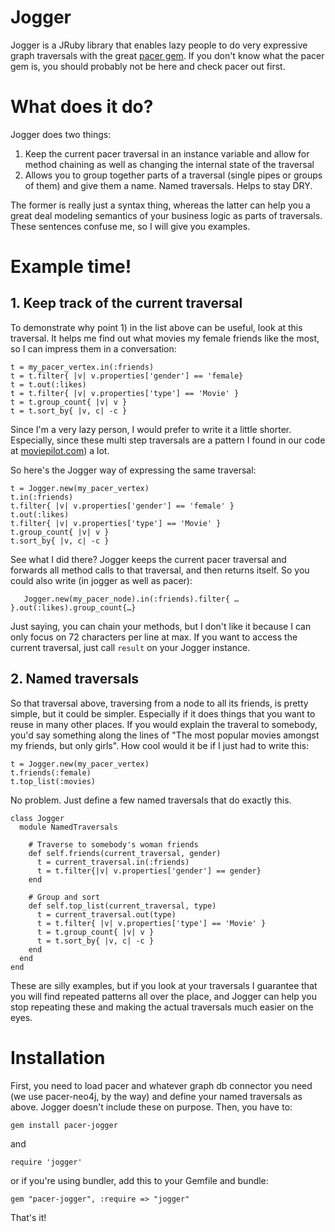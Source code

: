 # Jogger

Jogger is a JRuby library that enables lazy people to do very expressive graph traversals with the great [pacer gem](https://github.com/pangloss/pacer). If you don't know what the pacer gem is, you should probably not be here and check pacer out first.

# What does it do?

Jogger does two things:

1. Keep the current pacer traversal in an instance variable and allow for method chaining as well as changing the internal state of the traversal
2. Allows you to group together parts of a traversal (single pipes or groups of them) and give them a name. Named traversals. Helps to stay DRY.

The former is really just a syntax thing, whereas the latter can help you a great deal modeling semantics of your business logic as parts of traversals. These sentences confuse me, so I will give you examples.

# Example time!

## 1. Keep track of the current traversal

To demonstrate why point 1) in the list above can be useful, look at this traversal. It helps me find out what movies my female friends like the most, so I can impress them in a conversation:

    t = my_pacer_vertex.in(:friends)
    t = t.filter{ |v| v.properties['gender'] == 'female}
    t = t.out(:likes)
    t = t.filter{ |v| v.properties['type'] == 'Movie' }
    t = t.group_count{ |v| v }
    t = t.sort_by{ |v, c| -c }

Since I'm a very lazy person, I would prefer to write it a little shorter. Especially, since these multi step traversals are a pattern I found in our code at [moviepilot.com](http://moviepilot.com)) a lot.

So here's the Jogger way of expressing the same traversal:

    t = Jogger.new(my_pacer_vertex)
    t.in(:friends)
    t.filter{ |v| v.properties['gender'] == 'female' }
    t.out(:likes)
    t.filter{ |v| v.properties['type'] == 'Movie' }
    t.group_count{ |v| v }
    t.sort_by{ |v, c| -c }

See what I did there? Jogger keeps the current pacer traversal and forwards all method calls to that traversal, and then returns itself. So you could also write (in jogger as well as pacer):

       Jogger.new(my_pacer_node).in(:friends).filter{ … }.out(:likes).group_count{…}

Just saying, you can chain your methods, but I don't like it because I can only focus on 72 characters per line at max. If you want to access the current traversal, just call `result` on your Jogger instance.

## 2. Named traversals

So that traversal above, traversing from a node to all its friends, is pretty simple, but it could be simpler. Especially if it does things that you want to reuse in many other places. If you would explain the traveral to somebody, you'd say something along the lines of "The most popular movies amongst my friends, but only girls". How cool would it be if I just had to write this:

    t = Jogger.new(my_pacer_vertex)
    t.friends(:female)
    t.top_list(:movies)

No problem. Just define a few named traversals that do exactly this.

    class Jogger
      module NamedTraversals
        
        # Traverse to somebody's woman friends
        def self.friends(current_traversal, gender)
          t = current_traversal.in(:friends)
          t = t.filter{|v| v.properties['gender'] == gender}
        end
        
        # Group and sort
        def self.top_list(current_traversal, type)
          t = current_traversal.out(type)
          t = t.filter{ |v| v.properties['type'] == 'Movie' }
          t = t.group_count{ |v| v }
          t = t.sort_by{ |v, c| -c }
        end
      end
    end

These are silly examples, but if you look at your traversals I guarantee that you will find repeated patterns all over the place, and Jogger can help you stop repeating these and making the actual traversals much easier on the eyes.

# Installation

First, you need to load pacer and whatever graph db connector you need (we use pacer-neo4j, by the way) and define your named traversals as above. Jogger doesn't include these on purpose. Then, you have to:

    gem install pacer-jogger

and

    require 'jogger'

or if you're using bundler, add this to your Gemfile and bundle:

    gem "pacer-jogger", :require => "jogger"

That's it!
